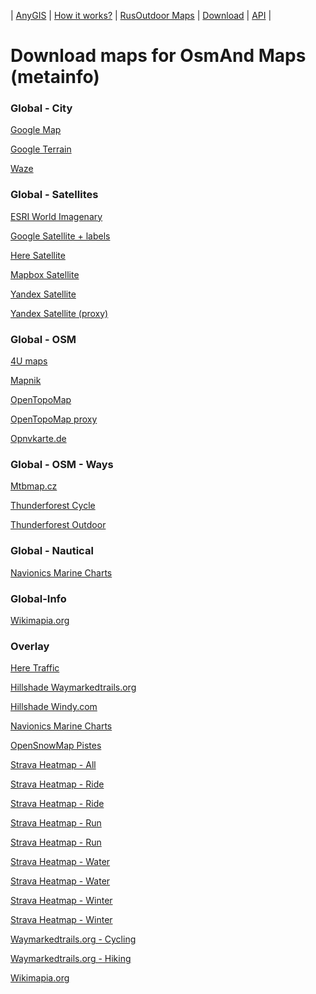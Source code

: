 | [AnyGIS][01] | [How it works?][02] | [RusOutdoor Maps][03] | [Download][04] | [API][05] |


[01]: https://nnngrach.github.io/AnyGIS_maps/index_en
[02]: https://nnngrach.github.io/AnyGIS_maps/Web/Html/Description_en
[03]: https://nnngrach.github.io/AnyGIS_maps/Web/Html/RusOutdoor_en
[04]: https://nnngrach.github.io/AnyGIS_maps/Web/Html/DownloadPage_en
[05]: https://nnngrach.github.io/AnyGIS_maps/Web/Html/Api_en
# Download maps for OsmAnd Maps (metainfo)


### Global - City
[Google Map](https://minhaskamal.github.io/DownGit/#/home?url=https://github.com/nnngrach/AnyGIS_maps/tree/master/Osmand_online_maps/Metainfo/Maps_full_en/Global-City-Google_map "Download this map")

[Google Terrain](https://minhaskamal.github.io/DownGit/#/home?url=https://github.com/nnngrach/AnyGIS_maps/tree/master/Osmand_online_maps/Metainfo/Maps_full_en/Global-City-Google_terrain "Download this map")

[Waze](https://minhaskamal.github.io/DownGit/#/home?url=https://github.com/nnngrach/AnyGIS_maps/tree/master/Osmand_online_maps/Metainfo/Maps_full_en/Global-City-Waze "Download this map")



### Global - Satellites
[ESRI World Imagenary](https://minhaskamal.github.io/DownGit/#/home?url=https://github.com/nnngrach/AnyGIS_maps/tree/master/Osmand_online_maps/Metainfo/Maps_full_en/Global-Satellites-ESRI_Imagenary "Download this map")

[Google Satellite + labels](https://minhaskamal.github.io/DownGit/#/home?url=https://github.com/nnngrach/AnyGIS_maps/tree/master/Osmand_online_maps/Metainfo/Maps_full_en/Global-Satellites-Google_with_labels "Download this map")

[Here Satellite](https://minhaskamal.github.io/DownGit/#/home?url=https://github.com/nnngrach/AnyGIS_maps/tree/master/Osmand_online_maps/Metainfo/Maps_full_en/Global-Satellites-Here "Download this map")

[Mapbox Satellite](https://minhaskamal.github.io/DownGit/#/home?url=https://github.com/nnngrach/AnyGIS_maps/tree/master/Osmand_online_maps/Metainfo/Maps_full_en/Global-Satellites-Mapbox "Download this map")

[Yandex Satellite](https://minhaskamal.github.io/DownGit/#/home?url=https://github.com/nnngrach/AnyGIS_maps/tree/master/Osmand_online_maps/Metainfo/Maps_full_en/Global-Satellites-Yandex "Download this map")

[Yandex Satellite (proxy)](https://minhaskamal.github.io/DownGit/#/home?url=https://github.com/nnngrach/AnyGIS_maps/tree/master/Osmand_online_maps/Metainfo/Maps_full_en/Global-Satellites-Yandex_proxy "Download this map")



### Global - OSM
[4U maps](https://minhaskamal.github.io/DownGit/#/home?url=https://github.com/nnngrach/AnyGIS_maps/tree/master/Osmand_online_maps/Metainfo/Maps_full_en/Global-OSM-4umaps "Download this map")

[Mapnik](https://minhaskamal.github.io/DownGit/#/home?url=https://github.com/nnngrach/AnyGIS_maps/tree/master/Osmand_online_maps/Metainfo/Maps_full_en/Global-OSM-Mapnik "Download this map")

[OpenTopoMap](https://minhaskamal.github.io/DownGit/#/home?url=https://github.com/nnngrach/AnyGIS_maps/tree/master/Osmand_online_maps/Metainfo/Maps_full_en/Global-OSM-OpenTopoMap "Download this map")

[OpenTopoMap proxy](https://minhaskamal.github.io/DownGit/#/home?url=https://github.com/nnngrach/AnyGIS_maps/tree/master/Osmand_online_maps/Metainfo/Maps_full_en/Global-OSM-OpenTopoMap_proxy "Download this map")

[Opnvkarte.de](https://minhaskamal.github.io/DownGit/#/home?url=https://github.com/nnngrach/AnyGIS_maps/tree/master/Osmand_online_maps/Metainfo/Maps_full_en/Global-OSM-Opnvkarte "Download this map")



### Global - OSM - Ways
[Mtbmap.cz](https://minhaskamal.github.io/DownGit/#/home?url=https://github.com/nnngrach/AnyGIS_maps/tree/master/Osmand_online_maps/Metainfo/Maps_full_en/Global-OSM-Ways-MTB_Map_Europe "Download this map")

[Thunderforest Cycle](https://minhaskamal.github.io/DownGit/#/home?url=https://github.com/nnngrach/AnyGIS_maps/tree/master/Osmand_online_maps/Metainfo/Maps_full_en/Global-OSM-Ways-Thunderforest_Cycle "Download this map")

[Thunderforest Outdoor](https://minhaskamal.github.io/DownGit/#/home?url=https://github.com/nnngrach/AnyGIS_maps/tree/master/Osmand_online_maps/Metainfo/Maps_full_en/Global-OSM-Ways-Thunderforest_Outdoor "Download this map")



### Global - Nautical
[Navionics Marine Charts](https://minhaskamal.github.io/DownGit/#/home?url=https://github.com/nnngrach/AnyGIS_maps/tree/master/Osmand_online_maps/Metainfo/Maps_full_en/Global-Water-Navionics_Marine_Charts "Download this map")



### Global-Info
[Wikimapia.org](https://minhaskamal.github.io/DownGit/#/home?url=https://github.com/nnngrach/AnyGIS_maps/tree/master/Osmand_online_maps/Metainfo/Maps_full_en/Global-Info-Wikimapia "Download this map")



### Overlay
[Here Traffic](https://minhaskamal.github.io/DownGit/#/home?url=https://github.com/nnngrach/AnyGIS_maps/tree/master/Osmand_online_maps/Metainfo/Maps_full_en/Overlay-Here_traffic "Download this map")

[Hillshade Waymarkedtrails.org](https://minhaskamal.github.io/DownGit/#/home?url=https://github.com/nnngrach/AnyGIS_maps/tree/master/Osmand_online_maps/Metainfo/Maps_full_en/Overlay-Hillshade_Waymarkedtrails "Download this map")

[Hillshade Windy.com](https://minhaskamal.github.io/DownGit/#/home?url=https://github.com/nnngrach/AnyGIS_maps/tree/master/Osmand_online_maps/Metainfo/Maps_full_en/Overlay-Hillshade_Windy "Download this map")

[Navionics Marine Charts](https://minhaskamal.github.io/DownGit/#/home?url=https://github.com/nnngrach/AnyGIS_maps/tree/master/Osmand_online_maps/Metainfo/Maps_full_en/Overlay-Navionics_Marine_Charts "Download this map")

[OpenSnowMap Pistes](https://minhaskamal.github.io/DownGit/#/home?url=https://github.com/nnngrach/AnyGIS_maps/tree/master/Osmand_online_maps/Metainfo/Maps_full_en/Overlay-OpenSnowMap_pistes "Download this map")

[Strava Heatmap - All](https://minhaskamal.github.io/DownGit/#/home?url=https://github.com/nnngrach/AnyGIS_maps/tree/master/Osmand_online_maps/Metainfo/Maps_full_en/Overlay-Strava_All_SD "Download this map")

[Strava Heatmap - Ride](https://minhaskamal.github.io/DownGit/#/home?url=https://github.com/nnngrach/AnyGIS_maps/tree/master/Osmand_online_maps/Metainfo/Maps_full_en/Overlay-Strava_Ride_SD "Download this map")

[Strava Heatmap - Ride](https://minhaskamal.github.io/DownGit/#/home?url=https://github.com/nnngrach/AnyGIS_maps/tree/master/Osmand_online_maps/Metainfo/Maps_full_en/Overlay-Strava_Ride_HD "Download this map")

[Strava Heatmap - Run](https://minhaskamal.github.io/DownGit/#/home?url=https://github.com/nnngrach/AnyGIS_maps/tree/master/Osmand_online_maps/Metainfo/Maps_full_en/Overlay-Strava_Run_SD "Download this map")

[Strava Heatmap - Run](https://minhaskamal.github.io/DownGit/#/home?url=https://github.com/nnngrach/AnyGIS_maps/tree/master/Osmand_online_maps/Metainfo/Maps_full_en/Overlay-Strava_Run_HD "Download this map")

[Strava Heatmap - Water](https://minhaskamal.github.io/DownGit/#/home?url=https://github.com/nnngrach/AnyGIS_maps/tree/master/Osmand_online_maps/Metainfo/Maps_full_en/Overlay-Strava_Water_SD "Download this map")

[Strava Heatmap - Water](https://minhaskamal.github.io/DownGit/#/home?url=https://github.com/nnngrach/AnyGIS_maps/tree/master/Osmand_online_maps/Metainfo/Maps_full_en/Overlay-Strava_Water_HD "Download this map")

[Strava Heatmap - Winter](https://minhaskamal.github.io/DownGit/#/home?url=https://github.com/nnngrach/AnyGIS_maps/tree/master/Osmand_online_maps/Metainfo/Maps_full_en/Overlay-Strava_Winter_SD "Download this map")

[Strava Heatmap - Winter](https://minhaskamal.github.io/DownGit/#/home?url=https://github.com/nnngrach/AnyGIS_maps/tree/master/Osmand_online_maps/Metainfo/Maps_full_en/Overlay-Strava_Winter_HD "Download this map")

[Waymarkedtrails.org - Cycling](https://minhaskamal.github.io/DownGit/#/home?url=https://github.com/nnngrach/AnyGIS_maps/tree/master/Osmand_online_maps/Metainfo/Maps_full_en/Overlay-WayMarkedTrails_Cycling "Download this map")

[Waymarkedtrails.org - Hiking](https://minhaskamal.github.io/DownGit/#/home?url=https://github.com/nnngrach/AnyGIS_maps/tree/master/Osmand_online_maps/Metainfo/Maps_full_en/Overlay-WayMarkedTrails_Hiking "Download this map")

[Wikimapia.org](https://minhaskamal.github.io/DownGit/#/home?url=https://github.com/nnngrach/AnyGIS_maps/tree/master/Osmand_online_maps/Metainfo/Maps_full_en/Overlay-Wikimapia "Download this map")

